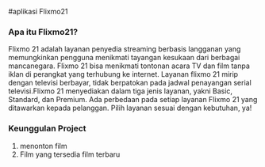 #aplikasi Flixmo21

### Apa itu Flixmo21?

Flixmo 21 adalah layanan penyedia streaming berbasis langganan yang memungkinkan pengguna menikmati tayangan kesukaan dari berbagai mancanegara. Flixmo 21 bisa menikmati tontonan acara TV dan film tanpa iklan di perangkat yang terhubung ke internet. Layanan flixmo 21 mirip dengan televisi berbayar, tidak berpatokan pada jadwal penayangan serial televisi.Flixmo 21 menyediakan dalam tiga jenis layanan, yakni Basic, Standard, dan Premium. Ada perbedaan pada setiap layanan Flixmo 21 yang ditawarkan kepada pelanggan. Pilih layanan sesuai dengan kebutuhan, ya!

### Keunggulan Project

1. menonton film 
2. Film yang tersedia film terbaru

